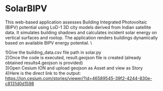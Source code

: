 # SolarBIPV
This web-based application assesses Building Integrated Photovoltaic (BIPV) potential using LoD-1 3D city models derived from Indian satellite data. It simulates building shadows and calculates incident solar energy on vertical surfaces and rootop. The application renders buildings dynamically based on available BIPV energy potential. \

1)Give the building_data.csv file path in solar.py\
2)Once the code is executed, result.geojson file is created (already obtained results4.geojson is provided)\
3)Open Cesium ION and upload geojson as Asset and view as Story\
4)Here is the direct link to the output:\
https://ion.cesium.com/stories/viewer/?id=46589545-39f2-4244-830e-c8131d0d1598
